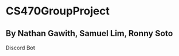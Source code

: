 # CS470GroupProject
By Nathan Gawith, Samuel Lim, Ronny Soto
--------------------------------
Discord Bot
